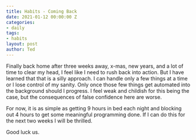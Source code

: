 ```yaml
---
title: Habits - Coming Back
date: 2021-01-12 00:00:00 Z
categories:
- daily
tags:
- habits
layout: post
author: Ted
---
```


Finally back home after three weeks away, x-mas, new years, and a lot of time to clear my head, I feel like I need to rush back into action. But I have learned that that is a silly approach. I can handle only a few things at a time or I lose control of my sanity. Only once those few things get automated into the background should I progress. I feel weak and childish for this being the case, but the consequences of false confidence here are worse. 

For now, it is as simple as getting 9 hours in bed each night and blocking out 4 hours to get some meaningful programming done. If I can do this for the next two weeks I will be thrilled. 

Good luck us. 
